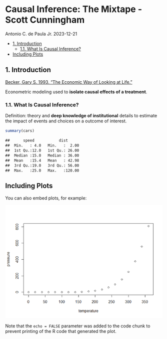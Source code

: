 Causal Inference: The Mixtape - Scott Cunningham
================
Antonio C. de Paula Jr.
2023-12-21

- [1. Introduction](#1-introduction)
  - [1.1. What Is Causal Inference?](#11-what-is-causal-inference)
- [Including Plots](#including-plots)

## 1. Introduction

[Becker, Gary S. 1993. “The Economic Way of Looking at
Life.”](https://chicagounbound.uchicago.edu/cgi/viewcontent.cgi?article=1509&context=law_and_economics)

Econometric modeling used to **isolate causal effects of a treatment**.

### 1.1. What Is Causal Inference?

Definition: theory and **deep knowledge of institutional** details to
estimate the impact of events and choices on a outcome of interest.

``` r
summary(cars)
```

    ##      speed           dist       
    ##  Min.   : 4.0   Min.   :  2.00  
    ##  1st Qu.:12.0   1st Qu.: 26.00  
    ##  Median :15.0   Median : 36.00  
    ##  Mean   :15.4   Mean   : 42.98  
    ##  3rd Qu.:19.0   3rd Qu.: 56.00  
    ##  Max.   :25.0   Max.   :120.00

## Including Plots

You can also embed plots, for example:

![](causal_inference_the_mixtape_files/figure-gfm/pressure-1.png)<!-- -->

Note that the `echo = FALSE` parameter was added to the code chunk to
prevent printing of the R code that generated the plot.
